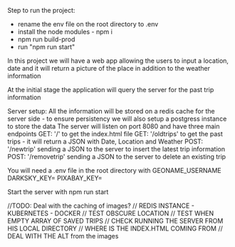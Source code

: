 Step to run the project:
 - rename the env file on the root directory to .env
 - install the node modules - npm i 
 - npm run build-prod
 - run "npm run start"


In this project we will have a web app allowing the users to input a location, date and it will return a picture of the place in addition to the weather information

At the initial stage the application will query the server for the past trip information


Server setup:
All the information will be stored on a redis cache for the server side - to ensure persistency we will also setup a postgress instance to store the data
The server will listen on port 8080 and have three main endpoints
GET: '/' to get the index.html file
GET: '/oldtrips' to get the past trips - it will return a JSON with Date, Location and Weather
POST: '/newtrip' sending a JSON to the server to insert the latest trip information
POST: '/removetrip' sending a JSON to the server to delete an existing trip

You will need a .env file in the root directory with 
GEONAME_USERNAME
DARKSKY_KEY=
PIXABAY_KEY=

Start the server with npm run start

//TODO: Deal with the caching of images?
// REDIS INSTANCE - KUBERNETES - DOCKER
// TEST OBSCURE LOCATION
// TEST WHEN EMPTY ARRAY OF SAVED TRIPS
// CHECK RUNNING THE SERVER FROM HIS LOCAL DIRECTORY 
// WHERE IS THE INDEX.HTML COMING FROM
// DEAL WITH THE ALT from the images